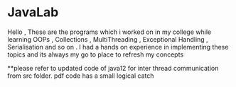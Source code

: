 # JavaLab 
Hello , These are the programs which i worked on in my college while learning OOPs , Collections , MultiThreading , Exceptional Handling , Serialisation and so on . 
I had a hands on experience in implementing these topics and its always my go to place to refresh my concepts 

**please refer to updated code of java12 for inter thread communication from src folder. pdf code has a small logical catch 
